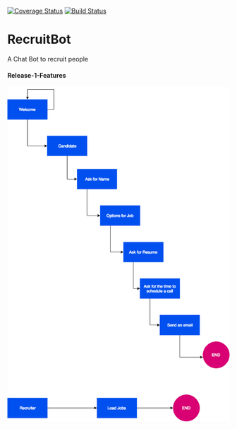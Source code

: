 [![Coverage Status](https://coveralls.io/repos/github/Deepankar01/RecruitBot/badge.svg?branch=master)](https://coveralls.io/github/Deepankar01/RecruitBot?branch=master) [![Build Status](https://travis-ci.org/Deepankar01/RecruitBot.svg?branch=master)](https://travis-ci.org/Deepankar01/RecruitBot)

# RecruitBot
A Chat Bot to recruit people

#### Release-1-Features
![Release 1](./diagrams/Q1.png)
